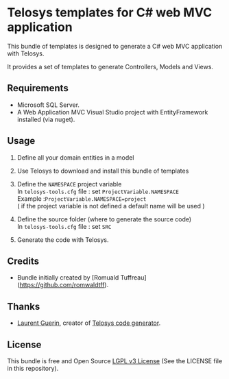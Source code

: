 # Telosys templates for C# web MVC application

This bundle of templates is designed to generate a C# web MVC application with Telosys.

It provides a set of templates to generate Controllers, Models and Views.

## Requirements

- Microsoft SQL Server.
- A Web Application MVC Visual Studio project with EntityFramework installed (via nuget).

## Usage

1. Define all your domain entities in a model

2. Use Telosys to download and install this bundle of templates

3. Define the `NAMESPACE` project variable  
In `telosys-tools.cfg` file : set `ProjectVariable.NAMESPACE`  
Example :`ProjectVariable.NAMESPACE=project`  
( if the project variable is not defined a default name will be used )

4. Define the source folder (where to generate the source code)  
In `telosys-tools.cfg` file : set `SRC`  

5. Generate the code with Telosys.  


## Credits

- Bundle initially created by [Romuald Tuffreau] (https://github.com/romwaldtff).

## Thanks

- [Laurent Guerin](https://github.com/l-gu), creator of [Telosys code generator](http://www.telosys.org/).

## License

This bundle is free and Open Source
[LGPL v3 License](https://www.gnu.org/licenses/lgpl-3.0.en.html) (See the LICENSE file in this repository).

